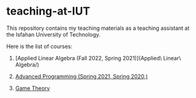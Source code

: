 # teaching-at-IUT
This repository contains my teaching materials as a teaching assistant at the Isfahan University of Technology.

Here is the list of courses:

1. [Applied Linear Algebra (Fall 2022, Spring 2021)](Applied\ Linear\ Algebra/)

2. [Advanced Programming (Spring 2021, Spring 2020,)]()

3. [Game Theory]()

